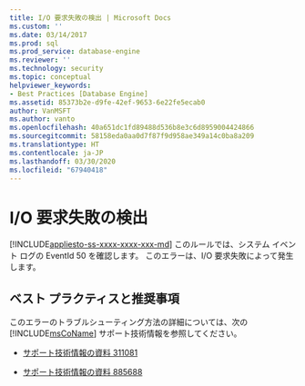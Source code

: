 ```yaml
---
title: I/O 要求失敗の検出 | Microsoft Docs
ms.custom: ''
ms.date: 03/14/2017
ms.prod: sql
ms.prod_service: database-engine
ms.reviewer: ''
ms.technology: security
ms.topic: conceptual
helpviewer_keywords:
- Best Practices [Database Engine]
ms.assetid: 85373b2e-d9fe-42ef-9653-6e22fe5ecab0
author: VanMSFT
ms.author: vanto
ms.openlocfilehash: 40a651dc1fd89488d536b8e3c6d8959004424866
ms.sourcegitcommit: 58158eda0aa0d7f87f9d958ae349a14c0ba8a209
ms.translationtype: HT
ms.contentlocale: ja-JP
ms.lasthandoff: 03/30/2020
ms.locfileid: "67940418"
---
```

# <a name="detect-failed-input-and-output-requests"></a>I/O 要求失敗の検出
[!INCLUDE[appliesto-ss-xxxx-xxxx-xxx-md](../../includes/appliesto-ss-xxxx-xxxx-xxx-md.md)]
  このルールでは、システム イベント ログの EventId 50 を確認します。 このエラーは、I/O 要求失敗によって発生します。  
  
## <a name="best-practices-recommendations"></a>ベスト プラクティスと推奨事項  
 このエラーのトラブルシューティング方法の詳細については、次の [!INCLUDE[msCoName](../../includes/msconame-md.md)] サポート技術情報を参照してください。  
  
-   [サポート技術情報の資料 311081](https://go.microsoft.com/fwlink/?linkid=117744)  
  
-   [サポート技術情報の資料 885688](https://go.microsoft.com/fwlink/?linkid=117745)  
  
  
